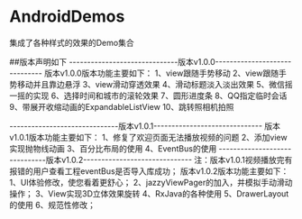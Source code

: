 # AndroidDemos
集成了各种样式的效果的Demo集合

##版本声明如下
------------------------------版本v1.0.0------------------------------
版本v1.0.0版本功能主要如下：
    1、view跟随手势移动
    2、view跟随手势移动并且靠边悬浮
    3、view滑动穿透效果
    4、滑动标题淡入淡出效果
    5、微信摇一摇的实现
    6、选择时间和城市的滚轮效果
    7、圆形进度条
    8、QQ指定临时会话
    9、带展开收缩动画的ExpandableListView
    10、跳转照相机拍照

------------------------------版本v1.0.1------------------------------
版本v1.0.1版本功能主要如下：
    1、修复了欢迎页面无法播放视频的问题
    2、添加view实现抛物线动画
    3、百分比布局的使用
    4、EventBus的使用
------------------------------版本v1.0.2------------------------------
注：版本v1.0.1视频播放完有报错的用户查看工程eventBus是否导入库成功；
版本v1.0.2版本功能主要如下：
    1、UI体验修改，使您看着更舒心；
    2、jazzyViewPager的加入，并模拟手动滑动操作；
    3、View实现3D立体效果旋转
    4、RxJava的各种使用
    5、DrawerLayout的使用
    6、规范性修改；



